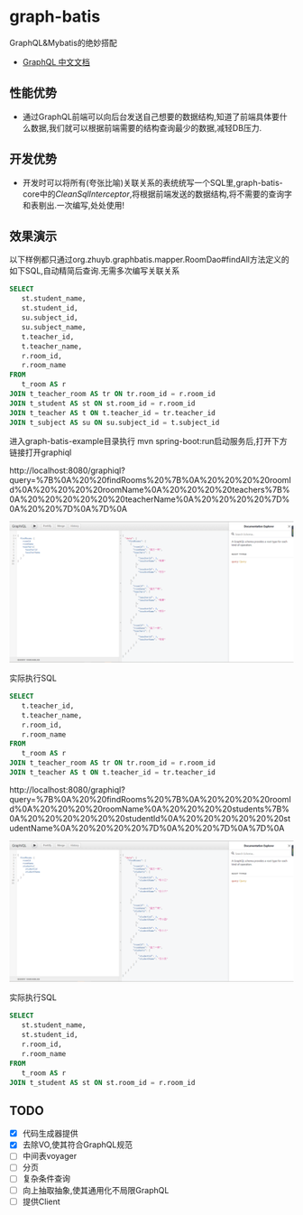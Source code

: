 # graph-batis
GraphQL&amp;Mybatis的绝妙搭配
* [GraphQL 中文文档](https://graphql.cn/)

## 性能优势
* 通过GraphQL前端可以向后台发送自己想要的数据结构,知道了前端具体要什么数据,我们就可以根据前端需要的结构查询最少的数据,减轻DB压力.
## 开发优势
* 开发时可以将所有(夸张比喻)关联关系的表统统写一个SQL里,graph-batis-core中的*CleanSqlInterceptor*,将根据前端发送的数据结构,将不需要的查询字和表剔出.一次编写,处处使用!
## 效果演示
以下样例都只通过org.zhuyb.graphbatis.mapper.RoomDao#findAll方法定义的如下SQL,自动精简后查询.无需多次编写关联关系

```sql
SELECT
   st.student_name,
   st.student_id,
   su.subject_id,
   su.subject_name,
   t.teacher_id,
   t.teacher_name,
   r.room_id,
   r.room_name
FROM
   t_room AS r
JOIN t_teacher_room AS tr ON tr.room_id = r.room_id
JOIN t_student AS st ON st.room_id = r.room_id
JOIN t_teacher AS t ON t.teacher_id = tr.teacher_id
JOIN t_subject AS su ON su.subject_id = t.subject_id
```

进入graph-batis-example目录执行 mvn spring-boot:run启动服务后,打开下方链接打开graphiql



http://localhost:8080/graphiql?query=%7B%0A%20%20findRooms%20%7B%0A%20%20%20%20roomId%0A%20%20%20%20roomName%0A%20%20%20%20teachers%7B%0A%20%20%20%20%20%20teacherName%0A%20%20%20%20%7D%0A%20%20%7D%0A%7D%0A

![](./img/graphiQLV2.png)

实际执行SQL

```sql
SELECT
   t.teacher_id,
   t.teacher_name,
   r.room_id,
   r.room_name
FROM
   t_room AS r
JOIN t_teacher_room AS tr ON tr.room_id = r.room_id
JOIN t_teacher AS t ON t.teacher_id = tr.teacher_id
```



http://localhost:8080/graphiql?query=%7B%0A%20%20findRooms%20%7B%0A%20%20%20%20roomId%0A%20%20%20%20roomName%0A%20%20%20%20students%7B%0A%20%20%20%20%20%20studentId%0A%20%20%20%20%20%20studentName%0A%20%20%20%20%7D%0A%20%20%7D%0A%7D%0A

![](./img/graphiQL2V2.png)

实际执行SQL

```sql
SELECT
   st.student_name,
   st.student_id,
   r.room_id,
   r.room_name
FROM
   t_room AS r
JOIN t_student AS st ON st.room_id = r.room_id
```



## TODO

- [x]  代码生成器提供
- [x]  去除VO,使其符合GraphQL规范
- [ ]  中间表voyager
- [ ]  分页
- [ ]  复杂条件查询
- [ ]  向上抽取抽象,使其通用化不局限GraphQL
- [ ]  提供Client